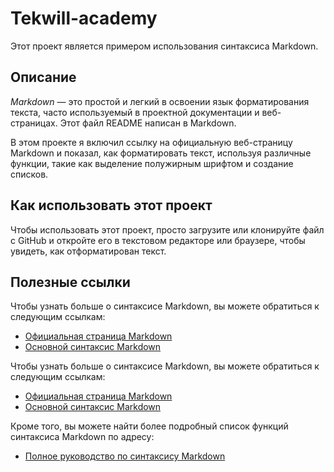 # Tekwill-academy

Этот проект является примером использования синтаксиса Markdown.

## Описание

*Markdown* — это простой и легкий в освоении язык форматирования текста, часто используемый в проектной документации и веб-страницах. Этот файл README написан в Markdown.

В этом проекте я включил ссылку на официальную веб-страницу Markdown и показал, как форматировать текст, используя различные функции, такие как выделение полужирным шрифтом и создание списков.

## Как использовать этот проект

Чтобы использовать этот проект, просто загрузите или клонируйте файл с GitHub и откройте его в текстовом редакторе или браузере, чтобы увидеть, как отформатирован текст.

## Полезные ссылки

Чтобы узнать больше о синтаксисе Markdown, вы можете обратиться к следующим ссылкам:

- [Официальная страница Markdown](https://www.markdownguide.org)
- [Основной синтаксис Markdown](https://www.markdownguide.org/basic-syntax)

Чтобы узнать больше о синтаксисе Markdown, вы можете обратиться к следующим ссылкам:

- [Официальная страница Markdown](https://www.markdownguide.org)
- [Основной синтаксис Markdown](https://www.markdownguide.org/basic-syntax)

Кроме того, вы можете найти более подробный список функций синтаксиса Markdown по адресу:

- [Полное руководство по синтаксису Markdown](https://www.markdownguide.org/extended-syntax)